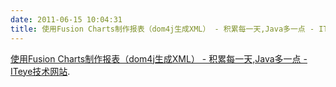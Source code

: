 ```yaml
---
date: 2011-06-15 10:04:31
title: 使用Fusion Charts制作报表（dom4j生成XML） - 积累每一天,Java多一点 - ITeye技术网站
---
```



<a href="http://sarin.iteye.com/blog/711494">使用Fusion Charts制作报表（dom4j生成XML） - 积累每一天,Java多一点 - ITeye技术网站</a>.
